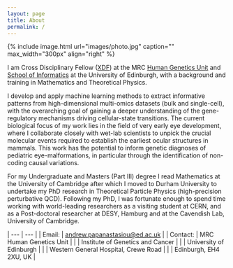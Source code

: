 ```yaml
---
layout: page
title: About
permalink: /
---
```


{% include image.html url="images/photo.jpg" caption="" max_width="300px" align="right" %}

I am Cross Disciplinary Fellow ([XDF](https://www.ed.ac.uk/cross-disciplinary-fellowships)) 
at the MRC [Human Genetics Unit](https://www.ed.ac.uk/mrc-human-genetics-unit) and
[School of Informatics](https://www.ed.ac.uk/informatics)  at the University of Edinburgh, 
with a background and training in Mathematics and Theoretical Physics.
 
I develop and apply machine learning methods to extract informative
patterns from high-dimensional multi-omics datasets (bulk and single-cell),
with the overarching goal of gaining a deeper understanding of the
gene-regulatory mechanisms driving cellular-state transitions.
The current biological focus of my work lies in the field of very early eye development,
where I collaborate closely with wet-lab scientists to unpick the crucial
molecular events required to establish the earliest ocular structures in mammals.
This work has the potential to inform genetic diagnoses of pediatric eye-malformations,
in particular through the identification of non-coding causal variations.



For my Undergraduate and Masters (Part III) degree I read Mathematics at the 
University of Cambridge after which I moved to Durham University to undertake my 
PhD research in Theoretical Particle Physics (high-precision perturbative QCD).
Following my PhD, I was fortunate enough to spend time working with world-leading
researchers as a visiting student at CERN, and as a Post-doctoral researcher at 
DESY, Hamburg and at the Cavendish Lab, University of Cambridge.

| --- | --- |
| Email:   | andrew.papanastasiou@ed.ac.uk |
| Contact: | MRC Human Genetics Unit |
|          | Institute of Genetics and Cancer |
|          | University of Edinburgh |
|          | Western General Hospital, Crewe Road |
|          | Edinburgh, EH4 2XU, UK |
